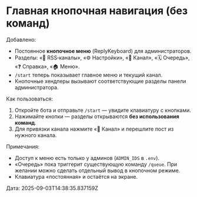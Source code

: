 # Главная кнопочная навигация (без команд)

Добавлено:
- Постоянное **кнопочное меню** (ReplyKeyboard) для администраторов.
- Разделы: «📰 RSS‑каналы», «⚙️ Настройки», «🔗 Канал», «🗓 Очередь», «❓ Справка», «🏠 Меню».
- `/start` теперь показывает главное меню и текущий канал.
- Кнопочные хендлеры вызывают соответствующие разделы панели администратора.

Как пользоваться:
1. Откройте бота и отправьте `/start` — увидите клавиатуру с кнопками.
2. Нажимайте кнопки — разделы открываются **без использования команд**.
3. Для привязки канала нажмите «🔗 Канал» и перешлите пост из нужного канала.

Примечания:
- Доступ к меню есть только у админов (`ADMIN_IDS` в `.env`).
- «Очередь» пока триггерит существующую команду `/queue`. При желании можно сделать отдельный вывод в кнопочном режиме.
- Клавиатура «постоянная» и остаётся на экране.

Дата: 2025-09-03T14:38:35.837159Z
